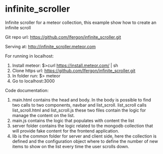 # infinite_scroller

Infinite scroller for a meteor collection, this example show how to create an infinite scroll 

Git repo url: https://github.com/lfergon/infinite_scroller.git

Serving at: http://infinite_scroller.meteor.com

For running in localhost:

1. Install meteor: $>curl https://install.meteor.com/ | sh
2. Clone https url: https://github.com/lfergon/infinite_scroller.git
3. In folder run: $> meteor
4. Go to localhost:3000

Code documentation:

1. main.html contains the head and body. In the body is possible to find two calls to two components, navbar and list_scroll. list_scroll calls list_scroll.html and list_scroll.js these two files contain the logic for manage the content on the list.
2. main.js contains the logic that populates with content the list
3. server folder contains the logic related to the mongodb collection that will provide fake content for the frontend application.
4. lib is the common folder for server and client side, here the collection is defined and the configuration object where to define the number of new items to show on the list every time the user scrolls down. 
